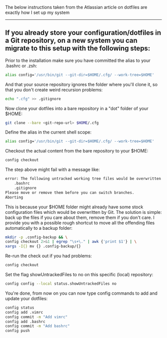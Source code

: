 The below instructions taken from the Atlassian article on dotfiles are exactly how I set up my system

-------------------------------------------------------------------------------------------------------

## If you already store your configuration/dotfiles in a Git repository, on a new system you can migrate to this setup with the following steps:

Prior to the installation make sure you have committed the alias to your .bashrc or .zsh: 
```bash
alias config='/usr/bin/git --git-dir=$HOME/.cfg/ --work-tree=$HOME'
```
And that your source repository ignores the folder where you'll clone it, so that you don't create weird recursion problems: 
```bash
echo ".cfg" >> .gitignore
```
Now clone your dotfiles into a bare repository in a "dot" folder of your $HOME:
```bash
git clone --bare <git-repo-url> $HOME/.cfg
```
Define the alias in the current shell scope:
```bash
alias config='/usr/bin/git --git-dir=$HOME/.cfg/ --work-tree=$HOME'
```
Checkout the actual content from the bare repository to your $HOME:
```bash
config checkout
```
The step above might fail with a message like:
```bash
error: The following untracked working tree files would be overwritten by checkout:
    .bashrc
    .gitignore
Please move or remove them before you can switch branches.
Aborting
```
This is because your $HOME folder might already have some stock configuration files which would be overwritten by Git. The solution is simple: back up the files if you care about them, remove them if you don't care. I provide you with a possible rough shortcut to move all the offending files automatically to a backup folder:
```bash
mkdir -p .config-backup && \
config checkout 2>&1 | egrep "\s+\." | awk {'print $1'} | \
xargs -I{} mv {} .config-backup/{}
```
Re-run the check out if you had problems:
```bash
config checkout
```
Set the flag showUntrackedFiles to no on this specific (local) repository:
```bash
config config --local status.showUntrackedFiles no
```
You're done, from now on you can now type config commands to add and update your dotfiles:
```bash
config status
config add .vimrc
config commit -m "Add vimrc"
config add .bashrc
config commit -m "Add bashrc"
config push
```
